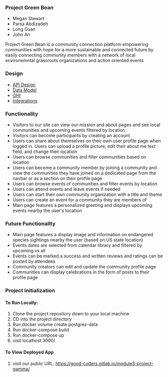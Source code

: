 ### Project Green Bean

- Megan Stewart
- Parsa Abdizadeh
- Long Guan
- John An

Project Green Bean is a community connection platform empowering communities with hope for a more sustainable and connected future by easily connecting community members with a network of local environemntal grassroots organizations and action oriented events

### Design

- [API Design](./API_DESIGN.MD)
- [Data Model](./DATA_MODEL.MD)
- [GHI](./GHI.MD)
- [Integrations](./INTEGRATIONS.MD)

### Functionality

- Visitors to our site can view our mission and about pages and see local communities and upcoming events filtered by location
- Visitors can become participants by creating an account
- Users can share about themselves on their own user profile page when logged in. Users can upload a profile picture, edit their about me text field, and change their location
- Users can browse communities and filter communities based on location
- Users can become a community member by joining a community and view the communities they have joined on a dedicated page from the navbar or as a section on their profile page
- Users can browse events of communities and filter events by location
- Users can attend events and leave events if needed
- Users can start their own community organization with a title and theme
- Users can create an event for a community they are members of
- Main page features a personalized greeting and displays upcoming events nearby the user's location

### Future Functionality

- Main page features a display image and information on endangered species sightings nearby the user (based on US state location)
- Events dates are selected from calendar library and filtered by upcoming vs all 
- Events can be marked a success and written reviews and ratings can be posted by attendees
- Community creators can edit and update the community profile page
- Communities can display celebrations in the form of posts to their profile page

### Project Initialization

#### To Run Locally:
1. Clone the project repository down to your local machine
2. CD into the project directory
3. Run docker volume create postgres-data
4. Run docker-compose build
5. Run docker-compose up
6. visit localhost:3000/

#### To View Deployed App
1. visit our public URL: https://good-coders.gitlab.io/module3-project-gamma/
